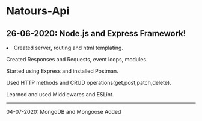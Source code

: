 # Natours-Api

## 26-06-2020: Node.js and Express Framework!

<li>Created server, routing and html templating.</li>

Created Responses and Requests, event loops, modules.

Started using Express and installed Postman.

Used HTTP methods and CRUD operations(get,post,patch,delete).

Learned and used Middlewares and ESLint.

-------------------------------------------------------------------------------------


04-07-2020: MongoDB and Mongoose Added
